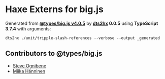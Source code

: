 # Haxe Externs for big.js

Generated from **[@types/big.js v4.0.5](https://github.com/DefinitelyTyped/DefinitelyTyped#readme)** by **[dts2hx](https://github.com/haxiomic/dts2hx) 0.0.5** using **TypeScript 3.7.4** with arguments:

	dts2hx ./unit/tripple-slash-references --verbose --output _generated

## Contributors to @types/big.js
- [Steve Ognibene](https://github.com/nycdotnet)
- [Miika Hänninen](https://github.com/googol)
